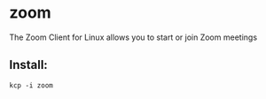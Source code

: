 # zoom
The Zoom Client for Linux allows you to start or join Zoom meetings

## Install:
```
kcp -i zoom
```
